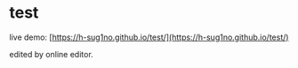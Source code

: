 # test

live demo: [https://h-sug1no.github.io/test/](https://h-sug1no.github.io/test/)

edited by online editor.